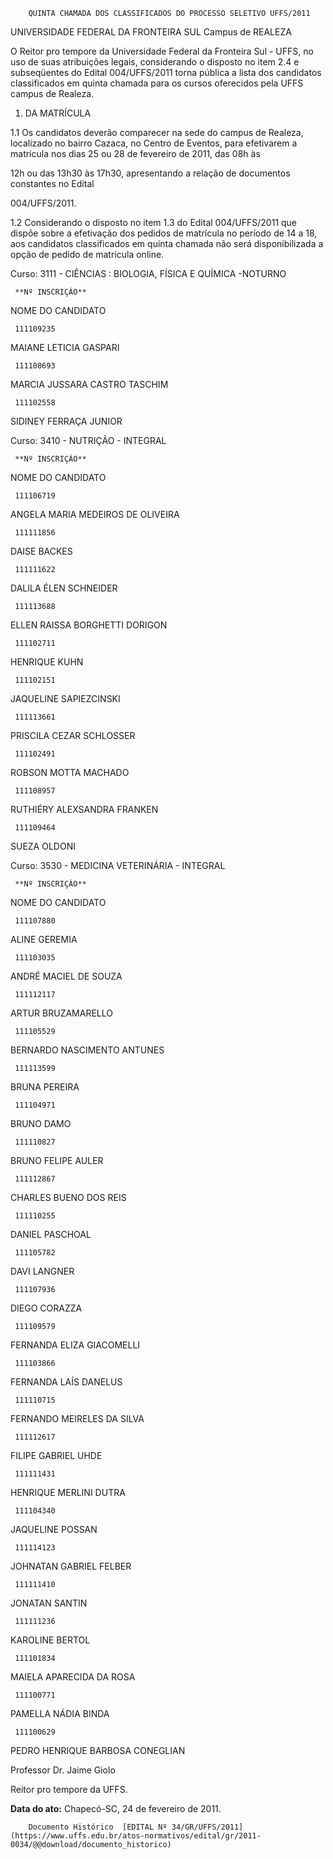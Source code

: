         QUINTA CHAMADA DOS CLASSIFICADOS DO PROCESSO SELETIVO UFFS/2011  

UNIVERSIDADE FEDERAL DA FRONTEIRA SUL Campus de REALEZA

 O Reitor pro tempore da Universidade Federal da Fronteira Sul - UFFS, no uso de suas atribuições legais, considerando o disposto no item 2.4 e subseqüentes do Edital 004/UFFS/2011 torna pública a lista dos candidatos classificados em quinta chamada para os cursos oferecidos pela UFFS campus de Realeza.

 1. DA MATRÍCULA

 1.1 Os candidatos deverão comparecer na sede do campus de Realeza, localizado no bairro Cazaca, no Centro de Eventos, para efetivarem a matrícula nos dias 25 ou 28 de fevereiro de 2011, das 08h às

 12h ou das 13h30 às 17h30, apresentando a relação de documentos constantes no Edital

 004/UFFS/2011.

 1.2 Considerando o disposto no item 1.3 do Edital 004/UFFS/2011 que dispõe sobre a efetivação dos pedidos de matrícula no período de 14 a 18, aos candidatos classificados em quinta chamada não será disponibilizada a opção de pedido de matrícula online.

 Curso: 3111 - CIÊNCIAS : BIOLOGIA, FÍSICA E QUÍMICA -NOTURNO

     **Nº INSCRIÇÃO**

   NOME DO CANDIDATO

     111109235

   MAIANE LETICIA GASPARI

     111108693

   MARCIA JUSSARA CASTRO TASCHIM

     111102558

   SIDINEY FERRAÇA JUNIOR

      

 Curso: 3410 - NUTRIÇÃO - INTEGRAL

     **Nº INSCRIÇÃO**

   NOME DO CANDIDATO

     111106719

   ANGELA MARIA MEDEIROS DE OLIVEIRA

     111111856

   DAISE BACKES

     111111622

   DALILA ÉLEN SCHNEIDER

     111113688

   ELLEN RAISSA BORGHETTI DORIGON

     111102711

   HENRIQUE KUHN

     111102151

   JAQUELINE SAPIEZCINSKI

     111113661

   PRISCILA CEZAR SCHLOSSER

     111102491

   ROBSON MOTTA MACHADO

     111108957

   RUTHIÉRY ALEXSANDRA FRANKEN

     111109464

   SUEZA OLDONI

      

 Curso: 3530 - MEDICINA VETERINÁRIA - INTEGRAL

     **Nº INSCRIÇÃO**

   NOME DO CANDIDATO

     111107880

   ALINE GEREMIA

     111103035

   ANDRÉ MACIEL DE SOUZA

     111112117

   ARTUR BRUZAMARELLO

     111105529

   BERNARDO NASCIMENTO ANTUNES

     111113599

   BRUNA PEREIRA

     111104971

   BRUNO DAMO

     111110827

   BRUNO FELIPE AULER

     111112867

   CHARLES BUENO DOS REIS

     111110255

   DANIEL PASCHOAL

     111105782

   DAVI LANGNER

     111107936

   DIEGO CORAZZA

     111109579

   FERNANDA ELIZA GIACOMELLI

     111103866

   FERNANDA LAÍS DANELUS

     111110715

   FERNANDO MEIRELES DA SILVA

     111112617

   FILIPE GABRIEL UHDE

     111111431

   HENRIQUE MERLINI DUTRA

     111104340

   JAQUELINE POSSAN

     111114123

   JOHNATAN GABRIEL FELBER

     111111410

   JONATAN SANTIN

     111111236

   KAROLINE BERTOL

     111101834

   MAIELA APARECIDA DA ROSA

     111100771

   PAMELLA NÁDIA BINDA

     111100629

   PEDRO HENRIQUE BARBOSA CONEGLIAN

      

 Professor Dr. Jaime Giolo

 Reitor pro tempore da UFFS.

  

   **Data do ato:** Chapecó-SC, 24 de fevereiro de 2011.   
 

        Documento Histórico  [EDITAL Nº 34/GR/UFFS/2011](https://www.uffs.edu.br/atos-normativos/edital/gr/2011-0034/@@download/documento_historico)     
      